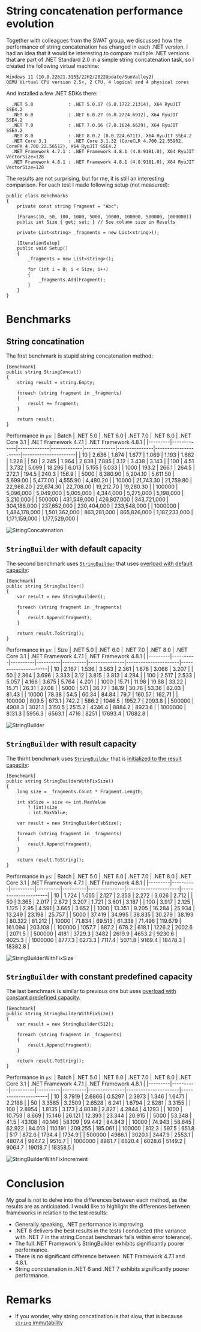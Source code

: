 # String concatenation performance evolution

Together with colleagues from the SWAT group, we discussed how the performance of string concatenation has changed in each .NET version. I had an idea that it would be interesting to compare multiple .NET versions that are part of .NET Standard 2.0 in a simple string concatenation task, so I created the following virtual machine:
```
Windows 11 (10.0.22621.3155/22H2/2022Update/SunValley2)
QEMU Virtual CPU version 2.5+, 2 CPU, 4 logical and 4 physical cores
```
And installed a few .NET SDKs there:
```
  .NET 5.0             : .NET 5.0.17 (5.0.1722.21314), X64 RyuJIT SSE4.2
  .NET 6.0             : .NET 6.0.27 (6.0.2724.6912), X64 RyuJIT SSE4.2
  .NET 7.0             : .NET 7.0.16 (7.0.1624.6629), X64 RyuJIT SSE4.2
  .NET 8.0             : .NET 8.0.2 (8.0.224.6711), X64 RyuJIT SSE4.2
  .NET Core 3.1        : .NET Core 3.1.32 (CoreCLR 4.700.22.55902, CoreFX 4.700.22.56512), X64 RyuJIT SSE4.2
  .NET Framework 4.7.1 : .NET Framework 4.8.1 (4.8.9181.0), X64 RyuJIT VectorSize=128
  .NET Framework 4.8.1 : .NET Framework 4.8.1 (4.8.9181.0), X64 RyuJIT VectorSize=128
```
The results are not surprising, but for me, it is still an interesting comparison. For each test I made following setup (not measured):

```
public class Benchmarks
{
    private const string Fragment = "Abc";

    [Params(10, 50, 100, 1000, 5000, 10000, 100000, 500000, 1000000)]
    public int Size { get; set; } // See column size in Results

    private List<string> _fragments = new List<string>();

    [IterationSetup]
    public void Setup()
    {
        _fragments = new List<string>();

        for (int i = 0; i < Size; i++)
        {
            _fragments.Add(Fragment);
        }
    }
}
```

# Benchmarks

## String concatination

The first benchmark is stupid string concatenation method:
```
[Benchmark]
public string StringConcat()
{
    string result = string.Empty;
    
    foreach (string fragment in _fragments)
    {
        result += fragment;
    }

    return result;
}
```
Performance in `μs`:
| Batch   | .NET 5.0    | .NET 6.0    | .NET 7.0    | .NET 8.0    | .NET Core 3.1 | .NET Framework 4.7.1 | .NET Framework 4.8.1 |
|---------|-------------|-------------|-------------|-------------|---------------|----------------------|----------------------|
| 10      | 2.636       | 1.874       | 1.677       | 1.069       | 1.193         | 1.662                | 1.228                |
| 50      | 2.245       | 1.964       | 2.838       | 7.885       | 3.12          | 3.438                | 3.143                |
| 100     | 4.51        | 3.732       | 5.099       | 18.296      | 6.013         | 5.155                | 5.033                |
| 1000    | 193.2       | 266.1       | 264.5       | 272.1       | 194.5         | 240.3                | 156.9                |
| 5000    | 6,380.90    | 5,204.10    | 5,611.50    | 5,699.00    | 5,477.00      | 4,555.90             | 4,480.20             |
| 10000   | 21,743.30   | 21,759.80   | 22,988.20   | 22,674.30   | 22,708.00     | 19,212.70            | 19,280.30            |
| 100000  | 5,096,000   | 5,049,000   | 5,005,000   | 4,344,000   | 5,275,000     | 5,198,000            | 5,210,000            |
| 500000  | 431,549,000 | 426,807,000 | 343,721,000 | 304,186,000 | 237,652,000   | 230,404,000          | 233,548,000          |
| 1000000 | 1,484,178,000 | 1,501,362,000 | 863,281,000 | 865,826,000 | 1,187,233,000 | 1,171,159,000        | 1,177,529,000        |

![StringConcatenation](2024-02-20_JPA_String-Concatenation-Benchmark-Dotnet-Versions-Chart-1.png)

## `StringBuilder` with default capacity

The second benchmark uses [`StringBuilder`](https://learn.microsoft.com/en-us/dotnet/api/system.text.stringbuilder) that uses [overload with default capacity](https://learn.microsoft.com/en-us/dotnet/api/system.text.stringbuilder.-ctor?view=net-8.0#system-text-stringbuilder-ctor):
```
[Benchmark]
public string StringBuilder()
{
    var result = new StringBuilder();

    foreach (string fragment in _fragments)
    {
        result.Append(fragment);
    }

    return result.ToString();
}
```

Performance in `μs`:
| Size   | .NET 5.0 | .NET 6.0 | .NET 7.0 | .NET 8.0 | .NET Core 3.1 | .NET Framework 4.7.1 | .NET Framework 4.8.1 |
|---------|----------|----------|----------|----------|---------------|----------------------|----------------------|
| 10      | 2.167    | 1.536    | 3.563    | 2.361    | 1.878         | 3.066                | 3.207                |
| 50      | 2.364    | 3.696    | 3.333    | 3.12     | 3.815         | 3.813                | 4.284                |
| 100     | 2.517    | 2.533    | 5.057    | 4.166    | 3.675         | 5.764                | 4.201                |
| 1000    | 15.71    | 11.98    | 19.88    | 33.22    | 15.71         | 26.31                | 27.08                |
| 5000    | 57.1     | 36.77    | 38.19    | 30.76    | 53.36         | 82.03                | 81.43                |
| 10000   | 78.38    | 54.5     | 60.34    | 84.84    | 79.7          | 160.57               | 162.71               |
| 100000  | 809.5    | 673.1    | 742.2    | 586.2    | 1046.5        | 1952.7               | 2093.8               |
| 500000  | 4908.3   | 3021.1   | 3150.5   | 2515.2   | 4246.4        | 8884.2               | 8923.6               |
| 1000000 | 8131.3   | 5956.3   | 6563.1   | 4716     | 8251          | 17693.4              | 17682.8              |

![StringBuilder](2024-02-20_JPA_String-Concatenation-Benchmark-Dotnet-Versions-Chart-2.png)

## `StringBuilder` with result capacity

The thirht benchmark uses [`StringBuilder`](https://learn.microsoft.com/en-us/dotnet/api/system.text.stringbuilder) that is [initialized to the result capacity](https://learn.microsoft.com/en-us/dotnet/api/system.text.stringbuilder.-ctor?view=net-8.0#system-text-stringbuilder-ctor(system-int32)):
```
[Benchmark]
public string StringBuilderWithFixSize()
{
    long size = _fragments.Count * Fragment.Length;
    
    int sbSize = size <= int.MaxValue 
        ? (int)size 
        : int.MaxValue;

    var result = new StringBuilder(sbSize);

    foreach (string fragment in _fragments)
    {
        result.Append(fragment);
    }

    return result.ToString();
}
```

Performance in `μs`:
| Batch   | .NET 5.0 | .NET 6.0 | .NET 7.0 | .NET 8.0 | .NET Core 3.1 | .NET Framework 4.7.1 | .NET Framework 4.8.1 |
|---------|----------|----------|----------|----------|---------------|----------------------|----------------------|
| 10      | 1.724    | 1.055    | 2.127    | 2.353    | 2.272         | 3.026                | 2.712                |
| 50      | 3.365    | 2.017    | 2.872    | 3.207    | 1.721         | 3.601                | 3.187                |
| 100     | 3.917    | 2.125    | 1.125    | 2.95     | 4.591         | 3.665                | 3.652                |
| 1000    | 13.351   | 9.205    | 16.284   | 25.934   | 13.249        | 23.198               | 25.757               |
| 5000    | 37.419   | 34.995   | 38.835   | 30.279   | 38.193        | 80.322               | 81.212               |
| 10000   | 71.834   | 69.513   | 61.338   | 71.496   | 119.679       | 161.094              | 203.108              |
| 100000  | 1057.7   | 687.2    | 678.2    | 618.1    | 1226.2        | 2002.6               | 2071.5               |
| 500000  | 4181     | 3729.3   | 3482     | 2619.9   | 4653.2        | 9230.6               | 9025.3               |
| 1000000 | 8777.3   | 6273.3   | 7117.4   | 5071.8   | 9169.4        | 18478.3              | 18382.8              |

![StringBuilderWithFixSize](2024-02-20_JPA_String-Concatenation-Benchmark-Dotnet-Versions-Chart-3.png)

## `StringBuilder` with constant predefined capacity

The last benchmark is similar to previous one but uses [overload with constant predefined capacity](https://learn.microsoft.com/en-us/dotnet/api/system.text.stringbuilder.-ctor?view=net-8.0#system-text-stringbuilder-ctor(system-int32)).
```
[Benchmark]
public string StringBuilderWithFixSize()
{
    var result = new StringBuilder(512);

    foreach (string fragment in _fragments)
    {
        result.Append(fragment);
    }

    return result.ToString();
}
```
Performance in `μs`:
| Batch   | .NET 5.0 | .NET 6.0 | .NET 7.0 | .NET 8.0 | .NET Core 3.1 | .NET Framework 4.7.1 | .NET Framework 4.8.1 |
|---------|----------|----------|----------|----------|---------------|----------------------|----------------------|
| 10      | 3.7919   | 2.6866   | 0.5297   | 2.3973   | 1.346         | 1.6471               | 2.2188               |
| 50      | 3.3585   | 3.2509   | 2.6528   | 6.241    | 1.6794        | 2.8281               | 3.3155               |
| 100     | 2.8954   | 1.8135   | 3.173    | 4.8038   | 2.827         | 4.2844               | 4.1293               |
| 1000    | 10.753   | 8.669    | 15.146   | 26.121   | 12.393        | 23.344               | 20.915               |
| 5000    | 53.348   | 41.5     | 43.108   | 40.146   | 58.109        | 99.442               | 84.843               |
| 10000   | 74.943   | 58.645   | 62.922   | 84.013   | 110.191       | 209.255              | 185.061              |
| 100000  | 812.3    | 597.5    | 651.8    | 517      | 872.6         | 1734.4               | 1734.9               |
| 500000  | 4986.1   | 3020.1   | 3447.9   | 2553.1   | 4807.4        | 9647.2               | 9515.7               |
| 1000000 | 8981.7   | 6620.4   | 6028.6   | 5149.2   | 9064.7        | 19018.7              | 18358.5              |

![StringBuilderWithFixIncrement](2024-02-20_JPA_String-Concatenation-Benchmark-Dotnet-Versions-Chart-4.png)

# Conclusion
My goal is not to delve into the differences between each method, as the results are as anticipated. I would like to highlight the differences between frameworks in relation to the test results:
- Generally speaking, .NET performance is improving.
- .NET 8 delivers the best results in the tests I conducted (the variance with .NET 7 in the string.Concat benchmark falls within error tolerance).
- The full .NET Framework's StringBuilder exhibits significantly poorer performance.
- There is no significant difference between .NET Framework 4.7.1 and 4.8.1.
- String concatenation in .NET 6 and .NET 7 exhibits significantly poorer performance.

# Remarks
- If you wonder, why string concatination is that slow, that is because [`string` immutability]([concatenation](https://learn.microsoft.com/en-us/dotnet/csharp/programming-guide/strings/#immutability-of-strings))